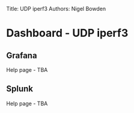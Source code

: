 Title: UDP iperf3
Authors: Nigel Bowden

# Dashboard - UDP iperf3


## Grafana
Help page - TBA


## Splunk
Help page - TBA